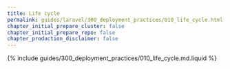 ```yaml
---
title: Life cycle
permalink: guides/laravel/300_deployment_practices/010_life_cycle.html
chapter_initial_prepare_cluster: false
chapter_initial_prepare_repo: false
chapter_production_disclaimer: false
---
```


{% include guides/300_deployment_practices/010_life_cycle.md.liquid %}
